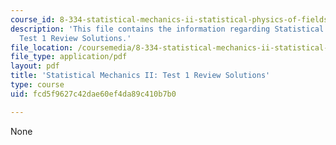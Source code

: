 ```yaml
---
course_id: 8-334-statistical-mechanics-ii-statistical-physics-of-fields-spring-2014
description: 'This file contains the information regarding Statistical Mechanics II:
  Test 1 Review Solutions.'
file_location: /coursemedia/8-334-statistical-mechanics-ii-statistical-physics-of-fields-spring-2014/fcd5f9627c42dae60ef4da89c410b7b0_MIT8_334S14_TestReview_Sol1.pdf
file_type: application/pdf
layout: pdf
title: 'Statistical Mechanics II: Test 1 Review Solutions'
type: course
uid: fcd5f9627c42dae60ef4da89c410b7b0

---
```

None